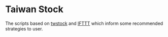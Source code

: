 # Taiwan Stock

The scripts based on [twstock](https://github.com/mlouielu/twstock) and [IFTTT](https://ifttt.com/) which inform some recommended strategies to user.
